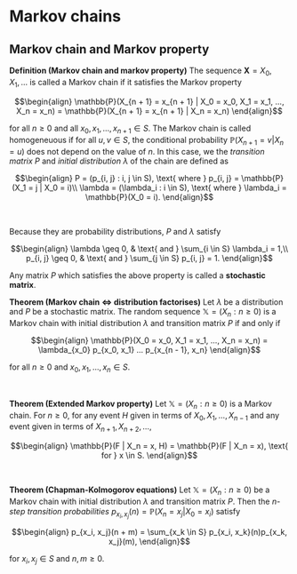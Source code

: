# Markov chains

## Markov chain and Markov property

<div class='definition'>

**Definition (Markov chain and markov property)** The sequence $\mathbf{X} = X_0, X_1, ...$ is called a Markov chain if it satisfies the Markov property
    
$$\begin{align}
\mathbb{P}(X_{n + 1} = x_{n + 1} | X_0 = x_0, X_1 = x_1, ..., X_n = x_n) = \mathbb{P}(X_{n + 1} = x_{n + 1} | X_n = x_n)
\end{align}$$
    
for all $n \geq 0$ and all $x_0, x_1, ..., x_{n + 1} \in S$. The Markov chain is called homogeneuous if for all $u, v \in S$, the conditional probability $\mathbb{P}(X_{n + 1} = v | X_n = u)$ does not depend on the value of $n$. In this case, we the *transition matrix* $P$ and *initial distribution* $\lambda$ of the chain are defined as
    
$$\begin{align}
P = (p_{i, j} : i, j \in S), \text{ where } p_{i, j} = \mathbb{P}(X_1 = j | X_0 = i)\\
\lambda = (\lambda_i : i \in S), \text{ where } \lambda_i = \mathbb{P}(X_0 = i).
\end{align}$$

</div>
<br>

Because they are probability distributions, $P$ and $\lambda$ satisfy

$$\begin{align}
\lambda \geq 0, & \text{ and } \sum_{i \in S} \lambda_i = 1,\\
p_{i, j} \geq 0, & \text{ and } \sum_{j \in S} p_{i, j} = 1.
\end{align}$$

Any matrix $P$ which satisfies the above property is called a **stochastic matrix**.


<div class='theorem'>

**Theorem (Markov chain $\iff$ distribution factorises)** Let $\lambda$ be a distribution and $P$ be a stochastic matrix. The random sequence $\mathbb{X} = (X_n : n \geq 0)$ is a Markov chain with initial distribution $\lambda$ and transition matrix $P$ if and only if
    
$$\begin{align}
\mathbb{P}(X_0 = x_0, X_1 = x_1, ..., X_n = x_n) = \lambda_{x_0} p_{x_0, x_1} ... p_{x_{n - 1}, x_n}
\end{align}$$
    
for all $n \geq 0$ and $x_0, x_1, ..., x_n \in S$.

</div>
<br>



<div class='theorem'>

**Theorem (Extended Markov property)** Let $\mathbb{X} = (X_n : n \geq 0)$ is a Markov chain. For $n \geq 0$, for any event $H$ given in terms of $X_0, X_1, ..., X_{n - 1}$ and any event given in terms of $X_{n + 1}, X_{n + 2}, ...$,
    
$$\begin{align}
\mathbb{P}(F | X_n = x, H) = \mathbb{P}(F | X_n = x), \text{ for } x \in S.
\end{align}$$

</div>
<br>


<div class='theorem'>

**Theorem (Chapman-Kolmogorov equations)** Let $\mathbb{X} = (X_n : n \geq 0)$ be a Markov chain with initial distribution $\lambda$ and transition matrix $P$. Then the *n-step transition probabilities* $p_{x_i, x_j}(n) = \mathbb{P}(X_n = x_j | X_0 = x_i)$ satisfy
    
$$\begin{align}
p_{x_i, x_j}(n + m) = \sum_{x_k \in S} p_{x_i, x_k}(n)p_{x_k, x_j}(m),
\end{align}$$
    
for $x_i, x_j \in S$ and $n, m \geq 0$.

</div>
<br>

